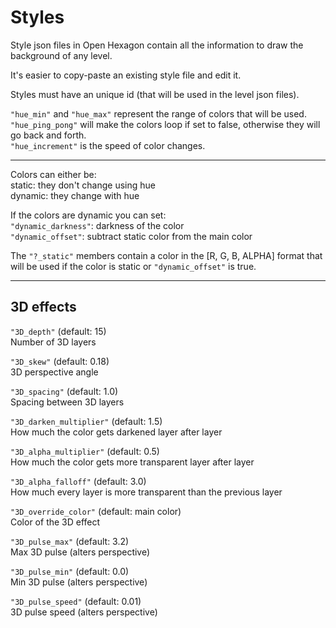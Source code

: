 # Styles #

Style json files in Open Hexagon contain all the
information to draw the background of any level.

It's easier to copy-paste an existing style file
and edit it.

Styles must have an unique id (that will be used
in the level json files).

`"hue_min"` and `"hue_max"` represent the range of
colors that will be used. </br>
`"hue_ping_pong"` will make the colors loop if
set to false, otherwise they will go back and
forth.</br>
`"hue_increment"` is the speed of color changes.</br>


----------

	
Colors can either be:</br>
	static: they don't change using hue</br>
	dynamic: they change with hue
	
If the colors are dynamic you can set:</br>
	`"dynamic_darkness"`: darkness of the color</br>
	`"dynamic_offset"`: subtract static color from
					  the main color

The `"?_static"` members contain a color in the
[R, G, B, ALPHA] format that will be used if
the color is static or `"dynamic_offset"` is true.


----------

## 3D effects ##

`"3D_depth"` (default: 15)</br>
Number of 3D layers

`"3D_skew"` (default: 0.18)</br>
3D perspective angle

`"3D_spacing"` (default: 1.0)</br>
Spacing between 3D layers

`"3D_darken_multiplier"` (default: 1.5)</br>
How much the color gets darkened layer after layer

`"3D_alpha_multiplier"` (default: 0.5)</br>
How much the color gets more transparent layer after layer

`"3D_alpha_falloff"` (default: 3.0)</br>
How much every layer is more transparent than the previous layer

`"3D_override_color"` (default: main color)</br>
Color of the 3D effect

`"3D_pulse_max"` (default: 3.2)</br>
Max 3D pulse (alters perspective)

`"3D_pulse_min"` (default: 0.0)</br>
Min 3D pulse (alters perspective)

`"3D_pulse_speed"` (default: 0.01)</br>
3D pulse speed (alters perspective)
